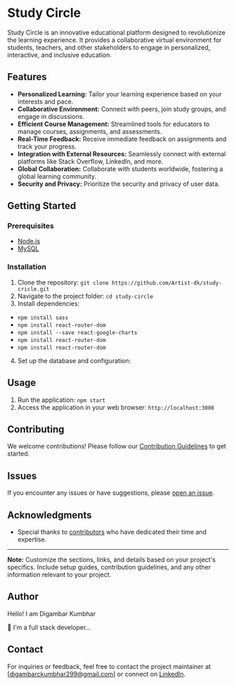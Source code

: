 # Study Circle

Study Circle is an innovative educational platform designed to revolutionize the learning experience. It provides a collaborative virtual environment for students, teachers, and other stakeholders to engage in personalized, interactive, and inclusive education.

## Features

- **Personalized Learning:** Tailor your learning experience based on your interests and pace.
- **Collaborative Environment:** Connect with peers, join study groups, and engage in discussions.
- **Efficient Course Management:** Streamlined tools for educators to manage courses, assignments, and assessments.
- **Real-Time Feedback:** Receive immediate feedback on assignments and track your progress.
- **Integration with External Resources:** Seamlessly connect with external platforms like Stack Overflow, LinkedIn, and more.
- **Global Collaboration:** Collaborate with students worldwide, fostering a global learning community.
- **Security and Privacy:** Prioritize the security and privacy of user data.

## Getting Started

### Prerequisites

- [Node.js](https://nodejs.org/)
- [MySQL](https://www.mysql.com/)

### Installation

1. Clone the repository: `git clone https://github.com/Artist-dk/study-cricle.git`
2. Navigate to the project folder: `cd study-circle`
3. Install dependencies: 
- `npm install sass`
- `npm install react-router-dom`
- `npm install --save react-google-charts`
- `npm install react-router-dom`
- `npm install react-router-dom`

4. Set up the database and configuration: 

## Usage

1. Run the application: `npm start`
2. Access the application in your web browser: `http://localhost:3000`

## Contributing

We welcome contributions! Please follow our [Contribution Guidelines](CONTRIBUTING.md) to get started.

## Issues

If you encounter any issues or have suggestions, please [open an issue](https://github.com/Artist-dk/study-cricle/issues).


## Acknowledgments

- Special thanks to [contributors](CONTRIBUTORS.md) who have dedicated their time and expertise.

---

**Note:** Customize the sections, links, and details based on your project's specifics. Include setup guides, contribution guidelines, and any other information relevant to your project.


## Author
Hello! I am Digambar Kumbhar

🚀 
I'm a full stack developer...


## Contact
For inquiries or feedback, feel free to contact the project maintainer at [digambarckumbhar299@gmail.com] or connect on [LinkedIn](https://www.linkedin.com/in/digambar-kumbhar/).